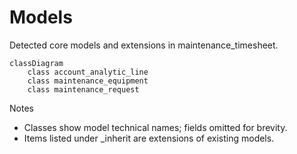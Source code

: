 # Models

Detected core models and extensions in maintenance_timesheet.

```mermaid
classDiagram
    class account_analytic_line
    class maintenance_equipment
    class maintenance_request
```

Notes
- Classes show model technical names; fields omitted for brevity.
- Items listed under _inherit are extensions of existing models.
